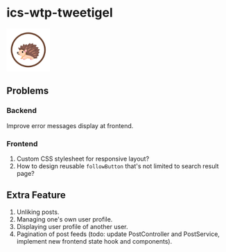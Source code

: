 # ics-wtp-tweetigel


<img src="tweetigel-frontend/public/tweetigel_logo.png" alt="Tweetigel Logo" width="100"/>

## Problems

### Backend
Improve error messages display at frontend.

### Frontend
1. Custom CSS stylesheet for responsive layout?
2. How to design reusable <code>followButton</code> that's not limited to search result page?

## Extra Feature
1. Unliking posts.
2. Managing one's own user profile.
3. Displaying user profile of another user.
4. Pagination of post feeds (todo: update PostController and PostService, implement new frontend state hook and components).